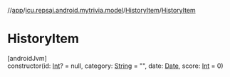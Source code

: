 //[app](../../../index.md)/[icu.repsaj.android.mytrivia.model](../index.md)/[HistoryItem](index.md)/[HistoryItem](-history-item.md)

# HistoryItem

[androidJvm]\
constructor(id: [Int](https://kotlinlang.org/api/latest/jvm/stdlib/kotlin/-int/index.html)? = null,
category: [String](https://kotlinlang.org/api/latest/jvm/stdlib/kotlin/-string/index.html) =
&quot;&quot;, date: [Date](https://developer.android.com/reference/kotlin/java/util/Date.html),
score: [Int](https://kotlinlang.org/api/latest/jvm/stdlib/kotlin/-int/index.html) = 0)
